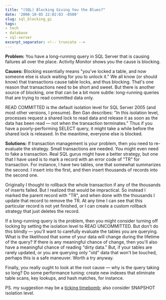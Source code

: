 ```yaml
---
title: "(SQL) Blocking Giving You the Blues?"
date: '2008-10-05 22:02:03 -0500'
slug: sql_blocking_gi
tags:
- tech
- database
- sql-server
excerpt_separator: <!-- truncate -->
---
```


**Problem:** You have a long-running query in SQL Server that is causing failures
all over the place. Activity Monitor shows you the cause is blocking.

**Causes:** Blocking essentially means "you've locked a table, and now someone
else is stuck waiting for you to unlock it." We all know (or should know) that
transactions cause table locks, and thus blocking. That's one reason that
transactions need to be short and sweet. But there is another source of
blocking, one that can be a bit more subtle: long-running queries that are
trying to read committed data only.

<!-- truncate -->

READ COMMITTED is the default isolation level for SQL Server 2005 (and most
other versions, I presume). Ben Gan describes: "In this isolation level,
processes request a shared lock to read data and release it as soon as the data
has been read &mdash; not when the transaction terminates." Thus if you have a
poorly-performing SELECT query, it might take a while before the shared lock is
released. In the meantime, everyone else is blocked.

**Solutions:** If transaction management is your problem, then you need to
re-evaluate the strategy. Small transactions are needed. You might even need to
fake a transaction. Real SQL gurus might have a better strategy, but one that I
have used is to mark a record with an error code of "TR" for transaction. For
instance, I have two tables, one that somewhat summarizes the second. I insert
into the first, and then insert thousands of records into the second one.

Originally I thought to rollback the whole transaction if any of the thousands
of inserts failed. But I realized that would be impractical. So instead I marked
the parent record with "TR", and when done with the thousands I update that
record to remove the TR. At any time I can see that this particular record is
not yet finished, or I can create a custom rollback strategy that just deletes
the record.

If a long-running query is the problem, then you might consider turning off
locking by setting the isolation level to READ UNCOMMITTED. But don't do this
blindly &mdash; you'll want to carefully evaluate the tables you are querying.
What is the likelihood that some of your data will change during the lifetime of
the query? If there is any meaningful chance of change, then you'll also have a
meaningful chance of reading "dirty data." But, if your tables are rarely
updated, or you are querying only "old" data that won't be touched, perhaps this
is a safe maneuver. Worth a try anyway.

Finally, you really ought to look at the root cause &mdash; why is the query
taking so long? Do some performance tuning: create new indexes that eliminate
table scans, key lookups, and hash matches, for instance.

PS. my suggestion may be a [ticking
timebomb](http://sqlblogcasts.com/blogs/tonyrogerson/archive/2006/11/16/1345.aspx); also consider SNAPSHOT isolation level.
